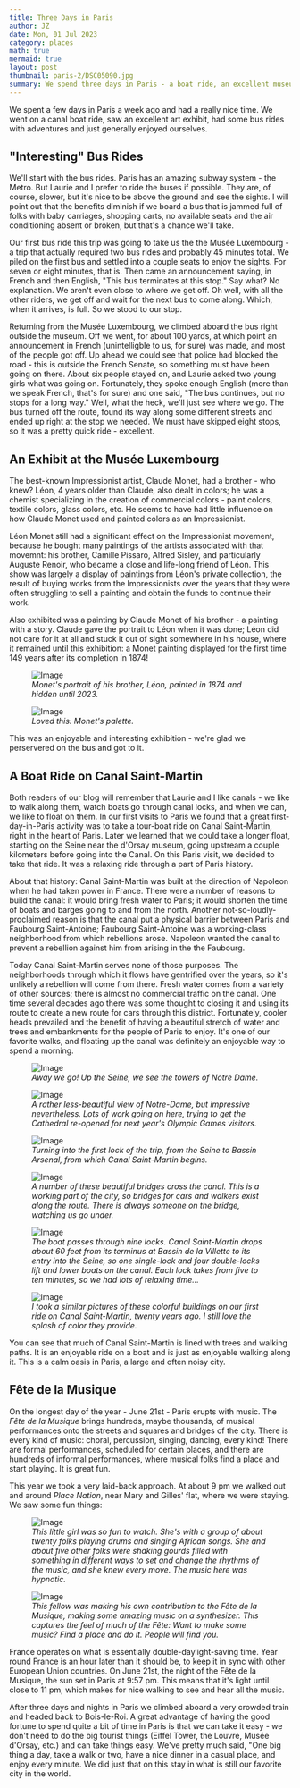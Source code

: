 ```yaml
---
title: Three Days in Paris
author: JZ
date: Mon, 01 Jul 2023
category: places
math: true
mermaid: true
layout: post
thumbnail: paris-2/DSC05090.jpg
summary: We spend three days in Paris - a boat ride, an excellent museum visit, some...um..."interesting" bus rides, and a short visit to the Fête de la Musique.
---  
```

We spent a few days in Paris a week ago and had a really nice time. We went on a canal boat ride, saw an excellent art exhibit, had some bus rides with adventures and just generally enjoyed ourselves.



<h2>"Interesting" Bus Rides</h2>
We'll start with the bus rides. Paris has an amazing subway system - the Metro. But Laurie and I prefer to ride the buses if possible. They are, of course, slower, but it's nice to be above the ground and see the sights. I will point out that the benefits diminish if we board a bus that is jammed full of folks with baby carriages, shopping carts, no available seats and the air conditioning absent or broken, but that's a chance we'll take. 

Our first bus ride this trip was going to take us the the Musêe Luxembourg - a trip that actually required two bus rides and probably 45 minutes total. We piled on the first bus and settled into a couple seats to enjoy the sights. For seven or eight minutes, that is. Then came an announcement saying, in French and then English, "This bus terminates at this stop." Say what? No explanation. We aren't even close to where we get off. Oh well, with all the other riders, we get off and wait for the next bus to come along. Which, when it arrives, is full. So we stood to our stop.

Returning from the Musée Luxembourg, we climbed aboard the bus right outside the museum. Off we went, for about 100 yards, at which point an announcement in French (unintelligble to us, for sure) was made, and most of the people got off. Up ahead we could see that police had blocked the road - this is outside the French Senate, so something must have been going on there. About six people stayed on, and Laurie asked two young girls what was going on. Fortunately, they spoke enough English (more than we speak French, that's for sure) and one said, "The bus continues, but no stops for a long way." Well, what the heck, we'll just see where we go. The bus turned off the route, found its way along some different streets and ended up right at the stop we needed. We must have skipped eight stops, so it was a pretty quick ride - excellent. 

<h2>An Exhibit at the Musée Luxembourg</h2>
The best-known Impressionist artist, Claude Monet, had a brother - who knew? Léon, 4 years older than Claude, also dealt in colors; he was a chemist specializing in the creation of commercial colors - paint colors, textile colors, glass colors, etc. He seems to have had little influence on how Claude Monet used and painted colors as an Impressionist.

Léon Monet still had a significant effect on the Impressionist movement, because he bought many paintings of the artists associated with that movemnt: his brother, Camille Pissaro, Alfred Sisley, and particularly Auguste Renoir, who became a close and life-long friend of Léon. This show was largely a display of paintings from Léon's private collection, the result of buying works from the Impressionists over the years that they were often struggling to sell a painting and obtain the funds to continue their work.

Also exhibited was a painting by Claude Monet of his brother - a painting with a story. Claude gave the portrait to Léon when it was done; Léon did not care for it at all and stuck it out of sight somewhere in his house, where it remained until this exhibition: a Monet painting displayed for the first time 149 years after its completion in 1874! 

<figure class = 'landscape' >
    <img src="{{ "monet/Leon-monet.png" | prepend: site.imageurl | prepend: site.baseurl | prepend: site.url }}" alt="Image" />
    <figcaption><em>Monet's portrait of his brother, Léon, painted in 1874 and hidden until 2023.
</em></figcaption>
</figure>
<figure class = 'landscape' >
    <img src="{{ "monet/DSC05108.jpg" | prepend: site.imageurl | prepend: site.baseurl | prepend: site.url }}" alt="Image" />
    <figcaption><em>Loved this: Monet's palette.</em></figcaption>
</figure>
This was an enjoyable and interesting exhibition - we're glad we perservered on the bus and got to it.

<h2>A Boat Ride on Canal Saint-Martin</h2>
Both readers of our blog will remember that Laurie and I like canals - we like to walk along them, watch boats go through canal locks, and when we can, we like to float on them. In our first visits to Paris we found that a great first-day-in-Paris activity was to take a tour-boat ride on Canal Saint-Martin, right in the heart of Paris. Later we learned that we could take a longer float, starting on the Seine near the d'Orsay museum, going upstream a couple kilometers before going into the Canal. On this Paris visit, we decided to take that ride. It was a relaxing ride through a part of Paris history.

About that history: Canal Saint-Martin was built at the direction of Napoleon when he had taken power in France. There were a number of reasons to build the canal: it would bring fresh water to Paris; it would shorten the time of boats and barges going to and from the north. Another not-so-loudly-proclaimed reason is that the canal put a physical barrier between Paris and Faubourg Saint-Antoine; Faubourg Saint-Antoine was a working-class neighborhood from which rebellions arose. Napoleon wanted the canal to prevent a rebellion against him from arising in the the Faubourg.

Today Canal Saint-Martin serves none of those purposes. The neighborhoods through which it flows have gentrified over the years, so it's unlikely a rebellion will come from there. Fresh water comes from a variety of other sources; there is almost no commercial traffic on the canal. One time several decades ago there was some thought to closing it and using its route to create a new route for cars through this district. Fortunately, cooler heads prevailed and the benefit of having a beautiful stretch of water and trees and embankments for the people of Paris to enjoy. It's one of our favorite walks, and floating up the canal was definitely an enjoyable way to spend a morning.

<figure class = 'landscape' >
    <img src="{{ "paris-2/DSC05068.jpg" | prepend: site.imageurl | prepend: site.baseurl | prepend: site.url }}" alt="Image" />
    <figcaption><em>Away we go! Up the Seine, we see the towers of Notre Dame.</em></figcaption>
</figure>
<figure class = 'landscape' >
    <img src="{{ "paris-2/DSC05070.jpg" | prepend: site.imageurl | prepend: site.baseurl | prepend: site.url }}" alt="Image" />
    <figcaption><em>A rather less-beautiful view of Notre-Dame, but impressive nevertheless. Lots of work going on here, trying to get the Cathedral re-opened for next year's Olympic Games visitors.</em></figcaption>
</figure>
<figure class = 'landscape' >
    <img src="{{ "paris-2/DSC05076.jpg" | prepend: site.imageurl | prepend: site.baseurl | prepend: site.url }}" alt="Image" />
    <figcaption><em>Turning into the first lock of the trip, from the Seine to Bassin Arsenal, from which Canal Saint-Martin begins.</em></figcaption>
</figure>
<figure class = 'landscape' >
    <img src="{{ "paris-2/DSC05079.jpg" | prepend: site.imageurl | prepend: site.baseurl | prepend: site.url }}" alt="Image" />
    <figcaption><em>A number of these beautiful bridges cross the canal. This is a working part of the city, so bridges for cars and walkers exist along the route. There is always someone on the bridge, watching us go under.</em></figcaption>
</figure>

<figure class = 'landscape' >
    <img src="{{ "paris-2/DSC05090.jpg" | prepend: site.imageurl | prepend: site.baseurl | prepend: site.url }}" alt="Image" />
    <figcaption><em>The boat passes through nine locks. Canal Saint-Martin drops about 60 feet from its terminus at Bassin de la Villette to its entry into the Seine, so one single-lock and four double-locks lift and lower boats on the canal. Each lock takes from five to ten minutes, so we had lots of relaxing time...</em></figcaption>
</figure>
<figure class = 'landscape' >
    <img src="{{ "paris-2/DSC05097.jpg" | prepend: site.imageurl | prepend: site.baseurl | prepend: site.url }}" alt="Image" />
    <figcaption><em>I took a similar pictures of these colorful buildings on our first ride on Canal Saint-Martin, twenty years ago. I still love the splash of color they provide.</em></figcaption>
</figure>

You can see that much of Canal Saint-Martin is lined with trees and walking paths. It is an enjoyable ride on a boat and is just as enjoyable walking along it. This is a calm oasis in Paris, a large and often noisy city. 

<h2>Fête de la Musique</h2>
On the longest day of the year - June 21st - Paris erupts with music. The <em>Fête de la Musique</em> brings hundreds, maybe thousands, of musical performances onto the streets and squares and bridges of the city. There is every kind of music: choral, percussion, singing, dancing, every kind! There are formal performances, scheduled for certain places, and there are hundreds of informal performances, where musical folks find a place and start playing. It is great fun.

This year we took a very laid-back approach. At about 9 pm we walked out and around <em>Place Nation</em>, near Mary and Gilles' flat, where we were staying. We saw some fun things:
<figure class = 'portrait-wide-caption' >
    <img class="narrow" src="{{ "paris-2/DSC05110.jpg" | prepend: site.imageurl | prepend: site.baseurl | prepend: site.url }}" alt="Image" />
    <figcaption><em>This little girl was so fun to watch. She's with a group of about twenty folks playing drums and singing African songs. She and about five other folks were shaking gourds filled with something in different ways to set and change the rhythms of the music, and she knew every move. The music here was hypnotic.</em></figcaption>
</figure>

<figure class = 'portrait' >
    <img src="{{ "paris-2/IMG_5690.jpg" | prepend: site.imageurl | prepend: site.baseurl | prepend: site.url }}" alt="Image" />
    <figcaption><em>This fellow was making his own contribution to the Fête de la Musique, making some amazing music on a synthesizer. This captures the feel of much of the Fête: Want to make some music? Find a place and do it. People will find you.</em></figcaption>
</figure>

France operates on what is essentially double-daylight-saving time. Year round France is an hour later than it should be, to keep it in sync with other European Union countries. On June 21st, the night of the Fête de la Musique, the sun set in Paris at 9:57 pm. This means that it's light until close to 11 pm, which makes for nice walking to see and hear all the music.

After three days and nights in Paris we climbed aboard a very crowded train and headed back to Bois-le-Roi. A great advantage of having the good fortune to spend quite a bit of time in Paris is that we can take it easy - we don't need to do the big tourist things (Eiffel Tower, the Louvre, Musée d'Orsay, etc.) and can take things easy. We've pretty much said, "One big thing a day, take a walk or two, have a nice dinner in a casual place, and enjoy every minute. We did just that on this stay in what is still our favorite city in the world. 